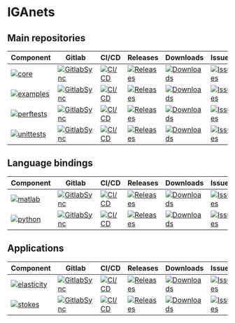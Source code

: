# IGAnets

## Main repositories

| Component | Gitlab | CI/CD | Releases | Downloads | Issues |
|-----------|------------|-------|----------|-----------|--------|
| [![core](https://img.shields.io/badge/iganet-core-blue)](https://github.com/iganets/iganet)                     | [![GitlabSync](https://github.com/iganets/iganet/actions/workflows/gitlab-sync.yml/badge.svg)](https://github.com/iganets/iganet/actions/workflows/gitlab-sync.yml)                     | [![CI/CD](https://github.com/iganets/iganet/actions/workflows/cmake-multi-platform.yml/badge.svg)](https://github.com/iganets/iganet/actions/workflows/cmake-multi-platform.yml)                     | [![Releases](https://img.shields.io/github/release/iganets/iganet.svg)](https://github.com/iganets/iganet/releases)                     | [![Downloads](https://img.shields.io/github/downloads/iganets/iganet/total)](https://github.com/iganets/iganet/releases)                     | [![Issues](https://img.shields.io/github/issues/iganets/iganet.svg)](https://github.com/iganets/iganet/issues) |
| [![examples](https://img.shields.io/badge/iganet-examples-blue)](https://github.com/iganets/iganet-examples)    | [![GitlabSync](https://github.com/iganets/iganet-examples/actions/workflows/gitlab-sync.yml/badge.svg)](https://github.com/iganets/iganet-examples/actions/workflows/gitlab-sync.yml)   | [![CI/CD](https://github.com/iganets/iganet-examples/actions/workflows/cmake-multi-platform.yml/badge.svg)](https://github.com/iganets/iganet-examples/actions/workflows/cmake-multi-platform.yml)   | [![Releases](https://img.shields.io/github/release/iganets/iganet-examples.svg)](https://github.com/iganets/iganet-examples/releases)   | [![Downloads](https://img.shields.io/github/downloads/iganets/iganet-examples/total)](https://github.com/iganets/iganet-examples/releases)   | [![Issues](https://img.shields.io/github/issues/iganets/iganet-examples.svg)](https://github.com/iganets/iganet-examples/issues) |
| [![perftests](https://img.shields.io/badge/iganet-perftests-blue)](https://github.com/iganets/iganet-perftests) | [![GitlabSync](https://github.com/iganets/iganet-perftests/actions/workflows/gitlab-sync.yml/badge.svg)](https://github.com/iganets/iganet-perftests/actions/workflows/gitlab-sync.yml) | [![CI/CD](https://github.com/iganets/iganet-perftests/actions/workflows/cmake-multi-platform.yml/badge.svg)](https://github.com/iganets/iganet-perftests/actions/workflows/cmake-multi-platform.yml) | [![Releases](https://img.shields.io/github/release/iganets/iganet-perftests.svg)](https://github.com/iganets/iganet-perftests/releases) | [![Downloads](https://img.shields.io/github/downloads/iganets/iganet-perftests/total)](https://github.com/iganets/iganet-perftests/releases) | [![Issues](https://img.shields.io/github/issues/iganets/iganet-perftests.svg)](https://github.com/iganets/iganet-perftests/issues) |
| [![unittests](https://img.shields.io/badge/iganet-unittests-blue)](https://github.com/iganets/iganet-unittests) | [![GitlabSync](https://github.com/iganets/iganet-unittests/actions/workflows/gitlab-sync.yml/badge.svg)](https://github.com/iganets/iganet-unittests/actions/workflows/gitlab-sync.yml) | [![CI/CD](https://github.com/iganets/iganet-unittests/actions/workflows/cmake-multi-platform.yml/badge.svg)](https://github.com/iganets/iganet-unittests/actions/workflows/cmake-multi-platform.yml) | [![Releases](https://img.shields.io/github/release/iganets/iganet-unittests.svg)](https://github.com/iganets/iganet-unittests/releases) | [![Downloads](https://img.shields.io/github/downloads/iganets/iganet-unittests/total)](https://github.com/iganets/iganet-unittests/releases) | [![Issues](https://img.shields.io/github/issues/iganets/iganet-unittests.svg)](https://github.com/iganets/iganet-unittests/issues) |

## Language bindings

| Component | Gitlab | CI/CD | Releases | Downloads | Issues |
|-----------|------------|-------|----------|-----------|--------|
| [![matlab](https://img.shields.io/badge/iganet-matlab-blue)](https://github.com/iganets/iganet-matlab) | [![GitlabSync](https://github.com/iganets/iganet-matlab/actions/workflows/gitlab-sync.yml/badge.svg)](https://github.com/iganets/iganet-matlab/actions/workflows/gitlab-sync.yml) | [![CI/CD](https://github.com/iganets/iganet-matlab/actions/workflows/cmake-multi-platform.yml/badge.svg)](https://github.com/iganets/iganet-matlab/actions/workflows/cmake-multi-platform.yml) | [![Releases](https://img.shields.io/github/release/iganets/iganet-matlab.svg)](https://github.com/iganets/iganet-matlab/releases) | [![Downloads](https://img.shields.io/github/downloads/iganets/iganet-matlab/total)](https://github.com/iganets/iganet-matlab/releases) | [![Issues](https://img.shields.io/github/issues/iganets/iganet-matlab.svg)](https://github.com/iganets/iganet-matlab/issues) |
| [![python](https://img.shields.io/badge/iganet-python-blue)](https://github.com/iganets/iganet-python) | [![GitlabSync](https://github.com/iganets/iganet-python/actions/workflows/gitlab-sync.yml/badge.svg)](https://github.com/iganets/iganet-python/actions/workflows/gitlab-sync.yml) | [![CI/CD](https://github.com/iganets/iganet-python/actions/workflows/cmake-multi-platform.yml/badge.svg)](https://github.com/iganets/iganet-python/actions/workflows/cmake-multi-platform.yml) | [![Releases](https://img.shields.io/github/release/iganets/iganet-python.svg)](https://github.com/iganets/iganet-python/releases) | [![Downloads](https://img.shields.io/github/downloads/iganets/iganet-python/total)](https://github.com/iganets/iganet-python/releases) | [![Issues](https://img.shields.io/github/issues/iganets/iganet-python.svg)](https://github.com/iganets/iganet-python/issues) |

## Applications

| Component | Gitlab | CI/CD | Releases | Downloads | Issues |
|-----------|------------|-------|----------|-----------|--------|
| [![elasticity](https://img.shields.io/badge/iganet-elasticity-blue)](https://github.com/iganets/iganet-elasticity) | [![GitlabSync](https://github.com/iganets/iganet-elasticity/actions/workflows/gitlab-sync.yml/badge.svg)](https://github.com/iganets/iganet-elasticity/actions/workflows/gitlab-sync.yml) | [![CI/CD](https://github.com/iganets/iganet-elasticity/actions/workflows/cmake-multi-platform.yml/badge.svg)](https://github.com/iganets/iganet-elasticity/actions/workflows/cmake-multi-platform.yml) | [![Releases](https://img.shields.io/github/release/iganets/iganet-elasticity.svg)](https://github.com/iganets/iganet-elasticity/releases) | [![Downloads](https://img.shields.io/github/downloads/iganets/iganet-elasticity/total)](https://github.com/iganets/iganet-elasticity/releases) | [![Issues](https://img.shields.io/github/issues/iganets/iganet-elasticity.svg)](https://github.com/iganets/iganet-elasticity/issues) |
| [![stokes](https://img.shields.io/badge/iganet-stokes-blue)](https://github.com/iganets/iganet-stokes)             | [![GitlabSync](https://github.com/iganets/iganet-stokes/actions/workflows/gitlab-sync.yml/badge.svg)](https://github.com/iganets/iganet-stokes/actions/workflows/gitlab-sync.yml)         | [![CI/CD](https://github.com/iganets/iganet-stokes/actions/workflows/cmake-multi-platform.yml/badge.svg)](https://github.com/iganets/iganet-stokes/actions/workflows/cmake-multi-platform.yml)         | [![Releases](https://img.shields.io/github/release/iganets/iganet-stokes.svg)](https://github.com/iganets/iganet-stokes/releases)         | [![Downloads](https://img.shields.io/github/downloads/iganets/iganet-stokes/total)](https://github.com/iganets/iganet-stokes/releases)         | [![Issues](https://img.shields.io/github/issues/iganets/iganet-stokes.svg)](https://github.com/iganets/iganet-stokes/issues) |
